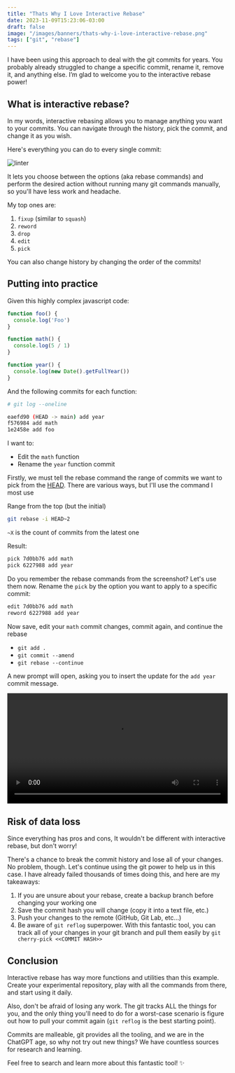 ```yaml
---
title: "Thats Why I Love Interactive Rebase"
date: 2023-11-09T15:23:06-03:00
draft: false
image: "/images/banners/thats-why-i-love-interactive-rebase.png"
tags: ["git", "rebase"]
---
```


I have been using this approach to deal with the git commits for years. You probably already struggled to change a specific commit, rename it, remove it, and anything else. I’m glad to welcome you to the interactive rebase power!

## What is interactive rebase?

In my words, interactive rebasing allows you to manage anything you want to your commits. You can navigate through the history, pick the commit, and change it as you wish.

Here's everything you can do to every single commit:

![linter](/images/thats-why-i-love-interactive-rebase/git-commands.png "Linter output")

It lets you choose between the options (aka rebase commands) and perform the desired action without running many git commands manually, so you'll have less work and headache.

My top ones are:

1. `fixup` (similar to `squash`)
2. `reword`
3. `drop`
4. `edit`
5. `pick`

You can also change history by changing the order of the commits!

## Putting into practice

Given this highly complex javascript code:

```jsx
function foo() {
  console.log('Foo')
}

function math() {
  console.log(5 / 1)
}

function year() {
  console.log(new Date().getFullYear())
}
```

And the following commits for each function:

```bash
# git log --oneline

eaefd90 (HEAD -> main) add year
f576984 add math
1e2458e add foo
```

I want to:

- Edit the `math` function
- Rename the `year` function commit

Firstly, we must tell the rebase command the range of commits we want to pick from the [HEAD](https://www.geeksforgeeks.org/git-head/). There are various ways, but I'll use the command I most use

Range from the top (but the initial)

```bash
git rebase -i HEAD~2
```

`~X` is the count of commits from the latest one

Result:

```bash
pick 7d0bb76 add math
pick 6227988 add year
```

Do you remember the rebase commands from the screenshot? Let's use them now. Rename the `pick` by the option you want to apply to a specific commit:

```bash
edit 7d0bb76 add math
reword 6227988 add year
```

Now save, edit your `math` commit changes, commit again, and continue the rebase

- `git add .`
- `git commit --amend`
- `git rebase --continue`

A new prompt will open, asking you to insert the update for the `add year` commit message.

<video loop controls style="width: 100%; height: auto;">
  <source src="/videos/thats-why-i-love-interactive-rebase/rebase.mp4" type="video/mp4">
</video>

## Risk of data loss

Since everything has pros and cons, It wouldn't be different with interactive rebase, but don't worry!

There's a chance to break the commit history and lose all of your changes. No problem, though. Let's continue using the git power to help us in this case. I have already failed thousands of times doing this, and here are my takeaways:

1. If you are unsure about your rebase, create a backup branch before changing your working one
2. Save the commit hash you will change (copy it into a text file, etc.)
3. Push your changes to the remote (GitHub, Git Lab, etc…)
4. Be aware of `git reflog` superpower. With this fantastic tool, you can track all of your changes in your git branch and pull them easily by `git cherry-pick <<COMMIT HASH>>`

## Conclusion

Interactive rebase has way more functions and utilities than this example. Create your experimental repository, play with all the commands from there, and start using it daily.

Also, don't be afraid of losing any work. The git tracks ALL the things for you, and the only thing you'll need to do for a worst-case scenario is figure out how to pull your commit again (`git reflog` is the best starting point).

Commits are malleable, git provides all the tooling, and we are in the ChatGPT age, so why not try out new things? We have countless sources for research and learning.

Feel free to search and learn more about this fantastic tool! ✨
